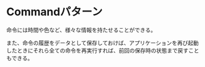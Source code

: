 # Commandパターン

命令には時間や色など、様々な情報を持たせることができる。

また、命令の履歴をデータとして保存しておけば、アプリケーションを再び起動したときにそれら全ての命令を再実行すれば、前回の保存時の状態まで戻すこともできる。